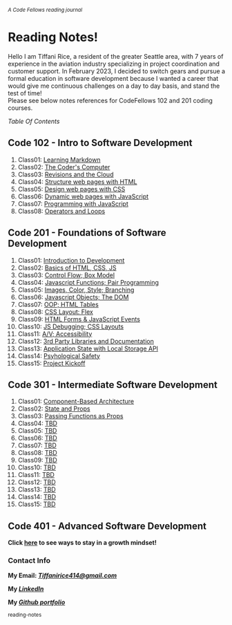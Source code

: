 <sub> *A  Code Fellows reading journal* </sub>

#	Reading Notes! 

Hello I am Tiffani Rice, a resident of the greater Seattle area, with 7 years of experience in the aviation industry specializing in project coordination and customer support. In February 2023, I decided to switch gears and pursue a formal education in software development because I wanted a career that would give me continuous challenges on a day to day basis, and stand the test of time! <br>
Please see below notes references for CodeFellows 102 and 201 coding courses.

*Table Of Contents*

## Code 102 - Intro to Software Development

1. Class01: [Learning Markdown](./code-102/class01)
2. Class02: [The Coder's Computer](./code-102/class02.md)
3. Class03: [Revisions and the Cloud](./code-102/class03.md)
4. Class04: [Structure web pages with HTML](./code-102/class04.md)
5. Class05: [Design web pages with CSS](./code-102/class05.md)
6. Class06: [Dynamic web pages with JavaScript](./code-102/class06.md)
7. Class07: [Programming with JavaScript](./code-102/class07.md)
8. Class08: [Operators and Loops](./code-102/class08.md)

## Code 201 - Foundations of Software Development

1. Class01: [Introduction to Development](./code-201/class01.md)
2. Class02: [Basics of HTML, CSS, JS](./code-201/class02.md)
3. Class03: [Control Flow; Box Model](./code-201/class03.md)
4. Class04: [Javascript Functions; Pair Programming](./code-201/class04.md)
5. Class05: [Images, Color, Style; Branching](./code-201/class05.md)
6. Class06: [Javascript Objects; The DOM](./code-201/class06.md)
7. Class07: [OOP; HTML Tables](./code-201/class07.md)
8. Class08: [CSS Layout: Flex](./code-201/class08.md)
9. Class09: [HTML Forms & JavaScript Events](./code-201/class09.md)
10. Class10: [JS Debugging; CSS Layouts](./code-201/class10.md)
11. Class11: [A/V; Accessibility](./code-201/class11.md)
12. Class12: [3rd Party Libraries and Documentation](./code-201/class12.md)
13. Class13: [Application State with Local Storage API](./code-201/class13.md)
14. Class14: [Psyhological Safety](./code-201/class14.md)
15. Class15: [Project Kickoff](./code-201/class15.md)

## Code 301 - Intermediate Software Development

1. Class01: [Component-Based Architecture](./code-301/class01.md)
2. Class02: [State and Props](./code-301/class02.md)
3. Class03: [Passing Functions as Props](./code-301/class03.md)
4. Class04: [TBD](./code-301/class04.md)
5. Class05: [TBD](./code-301/class05.md)
6. Class06: [TBD](./code-301/class06.md)
7. Class07: [TBD](./code-301/class07.md)
8. Class08: [TBD](./code-301/class08.md)
9. Class09: [TBD](./code-301/class09.md)
10. Class10: [TBD](./code-301/class10.md)
11. Class11: [TBD](./code-301/class11.md)
12. Class12: [TBD](./code-301/class12.md)
13. Class13: [TBD](./code-301/class13.md)
14. Class14: [TBD](./code-301/class14.md)
15. Class15: [TBD](./code-301/class15.md)


## Code 401 - Advanced Software Development


**Click [here](./growthmindset.md) to see ways to stay in a growth mindset!**

### Contact Info
 
 **My Email: _[Tiffanirice414@gmail.com](Tiffanirice414@gmail.com)_**
 
 **My _[LinkedIn](https://www.linkedin.com/in/tiffani-rice-600658168/)_**
 
 **My _[Github portfolio](https://github.com/tiffanirice23)_** 

 

<sub> reading-notes </sub>
